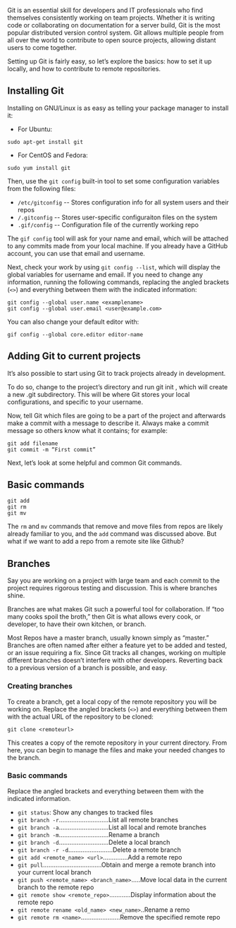 Git is an essential skill for developers and IT professionals who find themselves consistently working on team projects. Whether it is writing code or collaborating on documentation for a server build, Git is the most popular distributed version control system. Git allows multiple people from all over the world to contribute to open source projects, allowing distant users to come together. 

Setting up Git is fairly easy, so let’s explore the basics: how to set it up locally, and how to contribute to remote repositories.
## Installing Git
Installing on GNU/Linux is as easy as telling your package manager to install it:
* For Ubuntu:
```
sudo apt-get install git
```
* For CentOS and Fedora:
```
sudo yum install git
```
Then, use the `git config` built-in tool to set some configuration variables from the following files:
* `/etc/gitconfig` -- Stores configuration info for all system users and their repos
* `/.gitconfig`    -- Stores user-specific configuraiton files on the system
* `.gif/config`    -- Configuration file of the currently working repo

The `gif config` tool will ask for your name and email, which will be attached to any commits made from your local machine. If you already have a GitHub account, you can use that email and username. 

Next, check your work by using ``git config --list``, which will display the global variables for username and email. If you need to change any information, running the following commands, replacing the angled brackets (`<>`) and everything between them with the indicated information: 
```
git config --global user.name <examplename>
git config --global user.email <user@example.com>
```
You can also change your default editor with:
```
gif config --global core.editor editor-name
```
## Adding Git to current projects
It’s also possible to start using Git to track projects already in development. 

To do so, change to the project’s directory and run git init , which will create a new .git subdirectory. This will be where Git stores your local configurations, and specific to your username. 

Now, tell Git which files are going to be a part of the project and afterwards make a commit with a message to describe it. Always make a commit message so others know what it contains; for example:
```
git add filename
git commit -m “First commit”
```
Next, let’s look at some helpful and common Git commands.
## Basic commands
```
git add
git rm
git mv
```
The `rm` and `mv` commands that remove and move files from repos are likely already familiar to you, and the `add` command was discussed above. But what if we want to add a repo from a remote site like Github? 
## Branches
Say you are working on a project with large team and each commit to the project requires rigorous testing and discussion. This is where branches shine. 

Branches are what makes Git such a powerful tool for collaboration. If “too many cooks spoil the broth,” then Git is what allows every cook, or developer, to have their own kitchen, or branch. 

Most Repos have a master branch, usually known simply as “master.” Branches are often named after either a feature yet to be added and tested, or an issue requiring a fix. Since Git tracks all changes, working on multiple different branches doesn’t interfere with other developers. Reverting back to a previous version of a branch is possible, and easy.
### Creating branches
To create a branch, get a local copy of the remote repository you will be working on. Replace the angled brackets (`<>`) and everything between them with the actual URL of the repository to be cloned:
```
git clone <remoteurl>
```
This creates a copy of the remote repository in your current directory. From here, you can begin to manage the files and make your needed changes to the branch. 
### Basic commands 
Replace the angled brackets and everything between them with the indicated information.
* `git status`: Show any changes to tracked files
* `git branch -r`............................List all remote branches
* `git branch -a`............................List all local and remote branches
* `git branch -m`............................Rename a branch
* `git branch -d`............................Delete a local branch
* `git branch -r -d`.........................Delete a remote branch
* `git add <remote_name> <url>`..............Add a remote repo
* `git pull`.................................Obtain and merge a remote branch into your current local branch
* `git push <remote_name> <branch_name>`.....Move local data in the current branch to the remote repo
* `git remote show <remote_repo>`............Display information about the remote repo
* `git remote rename <old_name> <new_name>`..Rename a remo
* `git remote rm <name>`......................Remove the specified remote repo
